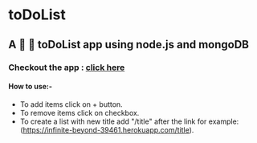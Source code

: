 # toDoList
A :memo:
:pencil: toDoList app using node.js and mongoDB
--
### Checkout the app : [click here](https://infinite-beyond-39461.herokuapp.com/)
#### How to use:-
- To add items click on + button.
- To remove items click on checkbox.
- To create a list with new title add "/title" after the link for example: (https://infinite-beyond-39461.herokuapp.com/title).
